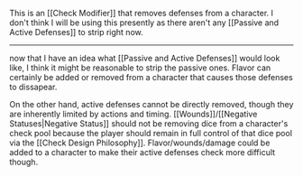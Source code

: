 This is an [[Check Modifier]] that removes defenses from a character. I don't think I will be using this presently as there aren't any [[Passive and Active Defenses]] to strip right now.

---

now that I have an idea what [[Passive and Active Defenses]] would look like, I think it might be reasonable to strip the passive ones. Flavor can certainly be added or removed from a character that causes those defenses to dissapear.

On the other hand, active defenses cannot be directly removed, though they are inherently limited by actions and timing. [[Wounds]]/[[Negative Statuses|Negative Status]] should not be removing dice from a character's check pool because the player should remain in full control of that dice pool via the [[Check Design Philosophy]]. Flavor/wounds/damage could be added to a character to make their active defenses check more difficult though.
